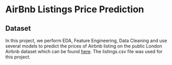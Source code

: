 # AirBnb Listings Price Prediction

## Dataset
In this project, we perform EDA, Feature Engineering, Data Cleaning and use several models to predict the prices of Airbnb listing on the public London Airbnb dataset which can be found [here](https://www.kaggle.com/datasets/labdmitriy/airbnb). The listings.csv file was used for this project.
